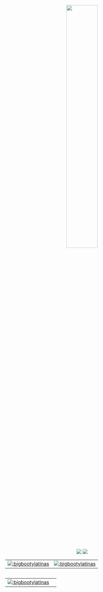 <p align=center>
  <a href="https://discord.com/users/277674827215536129"><img src="https://lanyard-profile-readme.vercel.app/api/277674827215536129" width=45%></a>
</p>

<p align="center">
  <a href="https://github.com/bigbootylatinas"><img src="https://img.shields.io/github/followers/bigbootylatinas?style=for-the-badge"></img></a>
  <a href="https://github.com/bigbootylatinas"><img src="https://img.shields.io/github/stars/bigbootylatinas?style=for-the-badge"></img></a>
</p>



<table>
  <td>
<a href="https://www.roblox.com/users/53650704/profile"><img src="https://pbb.bio/profile/81777" alt=":bigbootylatinas" />
</td>
  <td>
<a href="https://www.roblox.com/users/81777/profile"><img src="https://pbb.bio/profile/4327514471" alt=":bigbootylatinas" />

</td>
</table>
<table>


<table>
<td>
<a href="https://www.roblox.com/users/4327514471/profile"><img src="https://pbb.bio/profile/4348236369" alt=":bigbootylatinas" />
</td>
<td>
<a href="https://bio.joshn4.repl.co/profile/81777" alt=":bigbootylatinas" />
</td>
</table>

